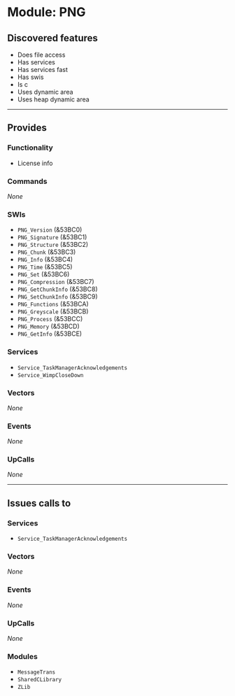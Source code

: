 # Module: PNG

## Discovered features


* Does file access
* Has services
* Has services fast
* Has swis
* Is c
* Uses dynamic area
* Uses heap dynamic area

---

## Provides

### Functionality


* License info

### Commands


*None*


### SWIs


* `PNG_Version` (&53BC0)
* `PNG_Signature` (&53BC1)
* `PNG_Structure` (&53BC2)
* `PNG_Chunk` (&53BC3)
* `PNG_Info` (&53BC4)
* `PNG_Time` (&53BC5)
* `PNG_Set` (&53BC6)
* `PNG_Compression` (&53BC7)
* `PNG_GetChunkInfo` (&53BC8)
* `PNG_SetChunkInfo` (&53BC9)
* `PNG_Functions` (&53BCA)
* `PNG_Greyscale` (&53BCB)
* `PNG_Process` (&53BCC)
* `PNG_Memory` (&53BCD)
* `PNG_GetInfo` (&53BCE)


### Services


* `Service_TaskManagerAcknowledgements`
* `Service_WimpCloseDown`


### Vectors


*None*


### Events


*None*


### UpCalls


*None*


---

## Issues calls to

### Services


* `Service_TaskManagerAcknowledgements`


### Vectors


*None*


### Events


*None*


### UpCalls


*None*


### Modules


* `MessageTrans`
* `SharedCLibrary`
* `ZLib`


